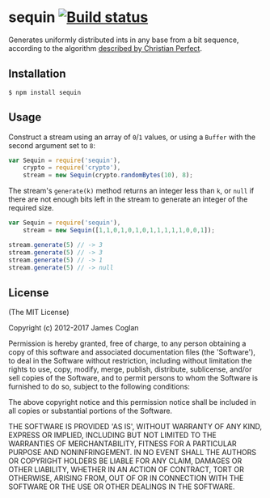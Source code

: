 # sequin [![Build status](https://secure.travis-ci.org/jcoglan/sequin.png)](https://travis-ci.org/jcoglan/sequin)

Generates uniformly distributed ints in any base from a bit sequence, according
to the algorithm [described by Christian
Perfect](http://checkmyworking.com/2012/06/converting-a-stream-of-binary-digits-to-a-stream-of-base-n-digits/).


## Installation

```
$ npm install sequin
```


## Usage

Construct a stream using an array of `0`/`1` values, or using a `Buffer` with
the second argument set to `8`:

```js
var Sequin = require('sequin'),
    crypto = require('crypto'),
    stream = new Sequin(crypto.randomBytes(10), 8);
```

The stream's `generate(k)` method returns an integer less than `k`, or `null` if
there are not enough bits left in the stream to generate an integer of the
required size.

```js
var Sequin = require('sequin'),
    stream = new Sequin([1,1,0,1,0,1,0,1,1,1,1,1,0,0,1]);

stream.generate(5) // -> 3
stream.generate(5) // -> 3
stream.generate(5) // -> 1
stream.generate(5) // -> null
```


## License

(The MIT License)

Copyright (c) 2012-2017 James Coglan

Permission is hereby granted, free of charge, to any person obtaining a copy of
this software and associated documentation files (the 'Software'), to deal in
the Software without restriction, including without limitation the rights to
use, copy, modify, merge, publish, distribute, sublicense, and/or sell copies of
the Software, and to permit persons to whom the Software is furnished to do so,
subject to the following conditions:

The above copyright notice and this permission notice shall be included in all
copies or substantial portions of the Software.

THE SOFTWARE IS PROVIDED 'AS IS', WITHOUT WARRANTY OF ANY KIND, EXPRESS OR
IMPLIED, INCLUDING BUT NOT LIMITED TO THE WARRANTIES OF MERCHANTABILITY, FITNESS
FOR A PARTICULAR PURPOSE AND NONINFRINGEMENT. IN NO EVENT SHALL THE AUTHORS OR
COPYRIGHT HOLDERS BE LIABLE FOR ANY CLAIM, DAMAGES OR OTHER LIABILITY, WHETHER
IN AN ACTION OF CONTRACT, TORT OR OTHERWISE, ARISING FROM, OUT OF OR IN
CONNECTION WITH THE SOFTWARE OR THE USE OR OTHER DEALINGS IN THE SOFTWARE.
